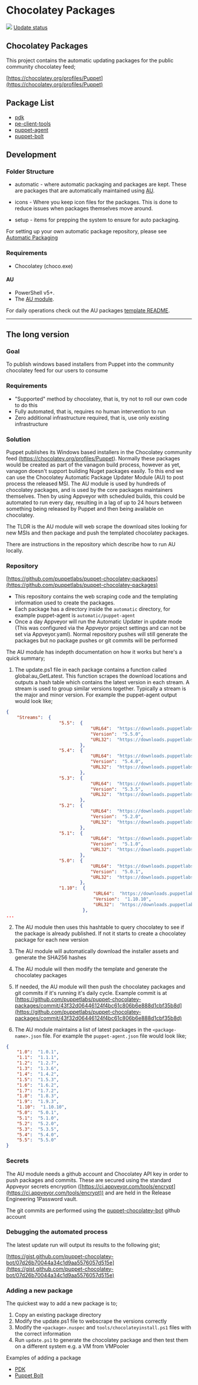 # Chocolatey Packages

[![](https://ci.appveyor.com/api/projects/status/github/puppetlabs/puppet-chocolatey-packages?svg=true)](https://ci.appveyor.com/project/puppetlabs/puppet-chocolatey-packages)
[Update status](https://gist.github.com/puppet-chocolatey-bot/07d26b70044a34c1d9aa5576057d515e)

## Chocolatey Packages

This project contains the automatic updating packages for the public community chocolatey feed;

[https://chocolatey.org/profiles/Puppet](https://chocolatey.org/profiles/Puppet)

## Package List

* [pdk](https://chocolatey.org/packages/pdk)
* [pe-client-tools](https://chocolatey.org/packages/pe-client-tools)
* [puppet-agent](https://chocolatey.org/packages/puppet-agent)
* [puppet-bolt](https://chocolatey.org/packages/puppet-bolt)

## Development

### Folder Structure

* automatic - where automatic packaging and packages are kept. These are packages that are automatically maintained using [AU](https://chocolatey.org/packages/au).

* icons - Where you keep icon files for the packages. This is done to reduce issues when packages themselves move around.

* setup - items for prepping the system to ensure for auto packaging.

For setting up your own automatic package repository, please see [Automatic Packaging](https://chocolatey.org/docs/automatic-packages)

### Requirements

* Chocolatey (choco.exe)


#### AU

* PowerShell v5+.
* The [AU module](https://chocolatey.org/packages/au).

For daily operations check out the AU packages [template README](https://github.com/majkinetor/au-packages-template/blob/master/README.md).

---

## The long version

### Goal

To publish windows based installers from Puppet into the community chocolatey feed for our users to consume

### Requirements

* "Supported" method by chocolatey, that is, try not to roll our own code to do this
* Fully automated, that is, requires no human intervention to run
* Zero additional infrastructure required, that is, use only existing infrastructure

### Solution

Puppet publishes its Windows based installers in the Chocolatey community feed (https://chocolatey.org/profiles/Puppet).  Normally these packages would be created as part of the vanagon build process, however as yet, vanagon doesn't support building Nuget packages easily.  To this end we can use the Chocolatey Automatic Package Updater Module (AU) to post process the released MSI.  The AU module is used by hundreds of chocolatey packages, and is used by the core packages maintainers themselves.  Then by using Appveyor with scheduled builds, this could be automated to run every day, resulting in a lag of up to 24 hours between something being released by Puppet and then being available on chocolatey.

The TLDR is the AU module will web scrape the download sites looking for new MSIs and then package and push the templated chocolatey packages.

There are instructions in the repository which describe how to run AU locally.

### Repository

[https://github.com/puppetlabs/puppet-chocolatey-packages](https://github.com/puppetlabs/puppet-chocolatey-packages)

* This repository contains the web scraping code and the templating information used to create the packages.
* Each package has a directory inside the `automatic` directory, for example puppet-agent is `automatic/puppet-agent`
* Once a day Appveyor will run the Automatic Updater in update mode (This was configured via the Appveyor project settings and can not be set via Appveyor.yaml).  Normal repository pushes will still generate the packages but no package pushes or git commits will be performed

The AU module has indepth documentation on how it works but here's a quick summary;

1. The update.ps1 file in each package contains a function called global:au_GetLatest.  This function scrapes the download locations and outputs a hash table which contains the latest version in each stream.  A stream is used to group similar versions together.  Typically a stream is the major and minor version.  For example the puppet-agent output would look like;

``` json
{
    "Streams":  {
                    "5.5":  {
                                "URL64":  "https://downloads.puppetlabs.com/windows/puppet5/puppet-agent-5.5.0-x64.msi",
                                "Version":  "5.5.0",
                                "URL32":  "https://downloads.puppetlabs.com/windows/puppet5/puppet-agent-5.5.0-x86.msi"
                            },
                    "5.4":  {
                                "URL64":  "https://downloads.puppetlabs.com/windows/puppet5/puppet-agent-5.4.0-x64.msi",
                                "Version":  "5.4.0",
                                "URL32":  "https://downloads.puppetlabs.com/windows/puppet5/puppet-agent-5.4.0-x86.msi"
                            },
                    "5.3":  {
                                "URL64":  "https://downloads.puppetlabs.com/windows/puppet5/puppet-agent-5.3.5-x64.msi",
                                "Version":  "5.3.5",
                                "URL32":  "https://downloads.puppetlabs.com/windows/puppet5/puppet-agent-5.3.5-x86.msi"
                            },
                    "5.2":  {
                                "URL64":  "https://downloads.puppetlabs.com/windows/puppet5/puppet-agent-5.2.0-x64.msi",
                                "Version":  "5.2.0",
                                "URL32":  "https://downloads.puppetlabs.com/windows/puppet5/puppet-agent-5.2.0-x86.msi"
                            },
                    "5.1":  {
                                "URL64":  "https://downloads.puppetlabs.com/windows/puppet5/puppet-agent-5.1.0-x64.msi",
                                "Version":  "5.1.0",
                                "URL32":  "https://downloads.puppetlabs.com/windows/puppet5/puppet-agent-5.1.0-x86.msi"
                            },
                    "5.0":  {
                                "URL64":  "https://downloads.puppetlabs.com/windows/puppet5/puppet-agent-5.0.1-x64.msi",
                                "Version":  "5.0.1",
                                "URL32":  "https://downloads.puppetlabs.com/windows/puppet5/puppet-agent-5.0.1-x86.msi"
                            },
                    "1.10":  {
                                 "URL64":  "https://downloads.puppetlabs.com/windows/puppet-agent-1.10.10-x64.msi",
                                 "Version":  "1.10.10",
                                 "URL32":  "https://downloads.puppetlabs.com/windows/puppet-agent-1.10.10-x86.msi"
                             },
...
```

2. The AU module then uses this hashtable to query chocolatey to see if the package is already published.  If not it starts to create a chocolatey package for each new version

3. The AU module will automatically download the installer assets and generate the SHA256 hashes

4. The AU module will then modify the template and generate the chocolatey packages

5. If needed, the AU module will then push the chocolatey packages and git commits if it's running it's daily cycle.  Example commit is at [https://github.com/puppetlabs/puppet-chocolatey-packages/commit/43f32d06446124f4bc61c806b6e888d1cbf35b8d](https://github.com/puppetlabs/puppet-chocolatey-packages/commit/43f32d06446124f4bc61c806b6e888d1cbf35b8d)

5. The AU module maintains a list of latest packages in the `<package-name>.json` file.  For example the `puppet-agent.json` file would look like;

``` json
{
    "1.0":  "1.0.1",
    "1.1":  "1.1.1",
    "1.2":  "1.2.7",
    "1.3":  "1.3.6",
    "1.4":  "1.4.2",
    "1.5":  "1.5.3",
    "1.6":  "1.6.2",
    "1.7":  "1.7.2",
    "1.8":  "1.8.3",
    "1.9":  "1.9.3",
    "1.10":  "1.10.10",
    "5.0":  "5.0.1",
    "5.1":  "5.1.0",
    "5.2":  "5.2.0",
    "5.3":  "5.3.5",
    "5.4":  "5.4.0",
    "5.5":  "5.5.0"
}
```

### Secrets
The AU module needs a github account and Chocolatey API key in order to push packages and commits.  These are secured using the standard Appveyor secrets encryption ([https://ci.appveyor.com/tools/encrypt](https://ci.appveyor.com/tools/encrypt)) and are held in the Release Engineering 1Password vault.

The git commits are performed using the [puppet-chocolatey-bot](https://github.com/puppet-chocolatey-bot) github account

### Debugging the automated process

The latest update run will output its results to the following gist;

[https://gist.github.com/puppet-chocolatey-bot/07d26b70044a34c1d9aa5576057d515e](https://gist.github.com/puppet-chocolatey-bot/07d26b70044a34c1d9aa5576057d515e)

### Adding a new package

The quickest way to add a new package is to;

1. Copy an existing package directory
2. Modify the update.ps1 file to webscrape the versions correctly
3. Modify the `<package>.nuspec` and `tools/chocolateyinstall.ps1` files with the correct information
4. Run `update.ps1` to generate the chocolatey package and then test them on a different system e.g. a VM from VMPooler

Examples of adding a package

* [PDK](https://github.com/puppetlabs/puppet-chocolatey-packages/commit/64663759fb1c7f198d97b54fe766d94139875bb8)
* [Puppet Bolt](https://github.com/puppetlabs/puppet-chocolatey-packages/commit/39f76edf078e423a698672230d375a03064185ee)
